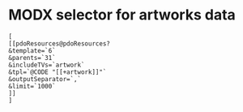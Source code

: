 # MODX selector for artworks data

```
[
[[pdoResources@pdoResources?
&template=`6`
&parents=`31`
&includeTVs=`artwork`
&tpl=`@CODE "[[+artwork]]"`
&outputSeparator=`,`
&limit=`1000`
]]
]
```
